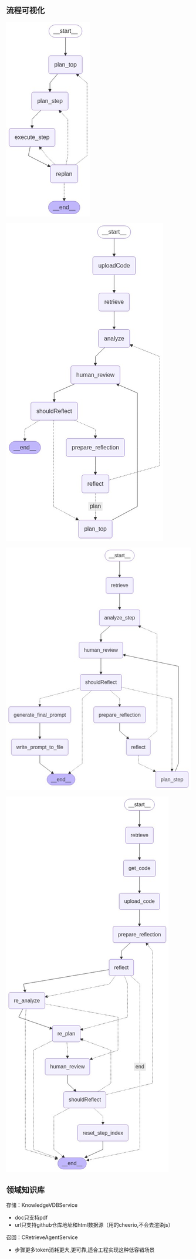 ## 流程可视化

![prisma-agent](../../../graph_img/prisma-agent.png)

![plan_agent](../../../graph_img/plan_agent.png)

![plan_step_agent](../../../graph_img/plan_step_agent.png)

![replan_agent](../../../graph_img/replan_agent.png)

## 领域知识库

存储：KnowledgeVDBService

- doc只支持pdf
- url只支持github仓库地址和html数据源（用的cheerio,不会去渲染js）

召回：CRetrieveAgentService

- 步骤更多token消耗更大,更可靠,适合工程实现这种低容错场景
